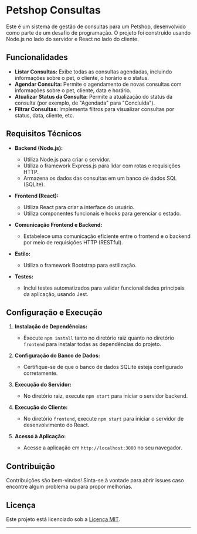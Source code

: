# Petshop Consultas

Este é um sistema de gestão de consultas para um Petshop, desenvolvido como parte de um desafio de programação. O projeto foi construído usando Node.js no lado do servidor e React no lado do cliente.

## Funcionalidades

- **Listar Consultas:** Exibe todas as consultas agendadas, incluindo informações sobre o pet, o cliente, o horário e o status.
- **Agendar Consulta:** Permite o agendamento de novas consultas com informações sobre o pet, cliente, data e horário.
- **Atualizar Status da Consulta:** Permite a atualização do status da consulta (por exemplo, de "Agendada" para "Concluída").
- **Filtrar Consultas:** Implementa filtros para visualizar consultas por status, data, cliente, etc.

## Requisitos Técnicos

- **Backend (Node.js):**
  - Utiliza Node.js para criar o servidor.
  - Utiliza o framework Express.js para lidar com rotas e requisições HTTP.
  - Armazena os dados das consultas em um banco de dados SQL (SQLite).

- **Frontend (React):**
  - Utiliza React para criar a interface do usuário.
  - Utiliza componentes funcionais e hooks para gerenciar o estado.

- **Comunicação Frontend e Backend:**
  - Estabelece uma comunicação eficiente entre o frontend e o backend por meio de requisições HTTP (RESTful).

- **Estilo:**
  - Utiliza o framework Bootstrap para estilização.

- **Testes:**
  - Inclui testes automatizados para validar funcionalidades principais da aplicação, usando Jest.

## Configuração e Execução

1. **Instalação de Dependências:**
   - Execute `npm install` tanto no diretório raiz quanto no diretório `frontend` para instalar todas as dependências do projeto.

2. **Configuração do Banco de Dados:**
   - Certifique-se de que o banco de dados SQLite esteja configurado corretamente.

3. **Execução do Servidor:**
   - No diretório raiz, execute `npm start` para iniciar o servidor backend.

4. **Execução do Cliente:**
   - No diretório `frontend`, execute `npm start` para iniciar o servidor de desenvolvimento do React.

5. **Acesso à Aplicação:**
   - Acesse a aplicação em `http://localhost:3000` no seu navegador.

## Contribuição

Contribuições são bem-vindas! Sinta-se à vontade para abrir issues caso encontre algum problema ou para propor melhorias.

## Licença

Este projeto está licenciado sob a [Licença MIT](https://opensource.org/licenses/MIT).

---
